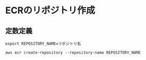 # ECRのリポジトリ作成

## 定数定義
```
export REPOSITORY_NAME=リポジトリ名
```

```
aws ecr create-repository --repository-name REPOSITORY_NAME
```